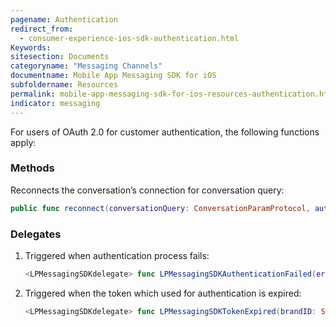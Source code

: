 ```yaml
---
pagename: Authentication
redirect_from:
  - consumer-experience-ios-sdk-authentication.html
Keywords:
sitesection: Documents
categoryname: "Messaging Channels"
documentname: Mobile App Messaging SDK for iOS
subfoldername: Resources
permalink: mobile-app-messaging-sdk-for-ios-resources-authentication.html
indicator: messaging
---
```

For users of OAuth 2.0 for customer authentication, the following functions apply:


### Methods

Reconnects the conversation’s connection for conversation query:

   ```swift
   public func reconnect(conversationQuery: ConversationParamProtocol, authenticationParams: LPAuthenticationParams)
   ```

### Delegates

1. Triggered when authentication process fails:

   ```swift
   <LPMessagingSDKdelegate> func LPMessagingSDKAuthenticationFailed(error: NSError)
   ```

2. Triggered when the token which used for authentication is expired:

   ```swift
   <LPMessagingSDKdelegate> func LPMessagingSDKTokenExpired(brandID: String)
   ```

